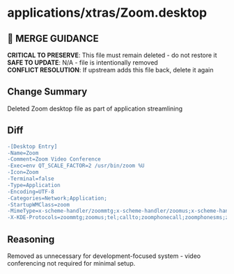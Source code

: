 # applications/xtras/Zoom.desktop

## 🚨 MERGE GUIDANCE
**CRITICAL TO PRESERVE**: This file must remain deleted - do not restore it  
**SAFE TO UPDATE**: N/A - file is intentionally removed  
**CONFLICT RESOLUTION**: If upstream adds this file back, delete it again

## Change Summary
Deleted Zoom desktop file as part of application streamlining

## Diff
```diff
-[Desktop Entry]
-Name=Zoom
-Comment=Zoom Video Conference
-Exec=env QT_SCALE_FACTOR=2 /usr/bin/zoom %U
-Icon=Zoom
-Terminal=false
-Type=Application
-Encoding=UTF-8
-Categories=Network;Application;
-StartupWMClass=zoom
-MimeType=x-scheme-handler/zoommtg;x-scheme-handler/zoomus;x-scheme-handler/tel;x-scheme-handler/callto;x-scheme-handler/zoomphonecall;x-scheme-handler/zoomphonesms;x-scheme-handler/zoomcontactcentercall;application/x-zoom
-X-KDE-Protocols=zoommtg;zoomus;tel;callto;zoomphonecall;zoomphonesms;zoomcontactcentercall;
```

## Reasoning
Removed as unnecessary for development-focused system - video conferencing not required for minimal setup.